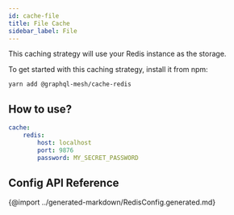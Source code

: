 ```yaml
---
id: cache-file
title: File Cache
sidebar_label: File
---
```


This caching strategy will use your Redis instance as the storage.

To get started with this caching strategy, install it from npm:

```
yarn add @graphql-mesh/cache-redis
```

## How to use?

```yml
cache:
    redis:
        host: localhost
        port: 9876
        password: MY_SECRET_PASSWORD
```

## Config API Reference

{@import ../generated-markdown/RedisConfig.generated.md}
